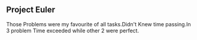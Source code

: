 ## Project Euler
Those Problems were my favourite of all tasks.Didn't Knew time passing.In 3 problem Time exceeded while other 2 were perfect.
